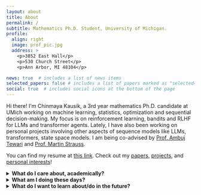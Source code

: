 ```yaml
---
layout: about
title: About
permalink: /
subtitle: Mathematics Ph.D. Student, University of Michigan.
profile:
  align: right
  image: prof_pic.jpg
  address: >
    <p>3852 East Hall</p>
    <p>530 Church Street</p>
    <p>Ann Arbor, MI 48104</p>

news: true  # includes a list of news items
selected_papers: false # includes a list of papers marked as "selected={true}"
social: true  # includes social icons at the bottom of the page
---
```

Hi there! I'm Chinmaya Kausik, a 3rd year mathematics Ph.D. candidate at UMich working on machine learning, statistics, optimization and sequential decision-making. My focus is on reinforcement learning, bandits and RLHF for LLMs and transformer agents. Lately, I have also been working on personal projects involving other aspects of sequence models like LLMs, transformers, state space models. I am being co-advised by [Prof. Ambuj Tewari](https://ambujtewari.github.io/) and [Prof. Martin Strauss](https://lsa.umich.edu/math/people/faculty/martinjs.html).

You can find my resume at [this link](https://drive.google.com/file/d/1iSRJ5QqrAIKDPMs_gJM9O_S5stRTzZPo/view?usp=sharing). Check out my [papers](https://chinmaya-kausik.github.io/papers), [projects](https://chinmaya-kausik.github.io/projects), and [personal interests](https://chinmaya-kausik.github.io/personal)!

<details markdown="1">
  <summary markdown="span"> <b> What do I care about, academically? </b> </summary>
  
  * **Tackling tangible, real-world questions with a principled mathematical approach.** These days, my work focuses on sequential decision making under various settings - offline-to-online transfer, partial observability/latent information and non-standard feedback and reward models. I also have side projects in deep learning. On the other hand, a lot of my undergraduate background was in geometry, topology and dynamics, with work in computer-assisted topology and geometry. 
  * **Increasing accessibility to and in higher mathematics and creating communities** where ideas cross pollinate and people pull each other up. I have started the Stats, Physics, Astronomy, Math (SPAM) graduate student social initiative at the University of Michigan. I also co-founded and co-organize [Monsoon Math Camp](https://www.monsoonmath.org). I have also been involved in building and expanding other mathematical communities, like platforms for the PolyMath REU, DRP programs and the undergraduate math organization at IISc, etc.
</details>
  
<details markdown="1">
  <summary markdown="span"> <b> What am I doing these days? </b></summary>
  
  * Writing a paper based on my internship at Microsoft in the advertiser optimization team under Ajith Moparthi! I designed and implemented a fast algorithm for updating models used for advertiser bidding.
  * Collaborating with Yonathan Efroni (Meta), Aadirupa Saha (Apple), Nadav Merlis (ENSEA) on algorithms for bandit and reinforcement learning algorithms with feedback at varying costs and accuracies, also called multi-fidelity feedback.
  * Thinking about principled approaches to data collection and learning for RLHF under real-world considerations.
  * Formulating problems in learning under latent information and nonstationarity in bandits.
  * Organizing an interdepartmental social initiative, SPAM (Statistics, Physics, Astronomy, Mathematics).
  * Fleshing out ideas for more academic communities like Monsoon Math.

  </details>

<details markdown="1">
  <summary markdown="span"> <b> What do I want to learn about/do in the future? </b></summary>
   
  _primary goals_
  * Complete an empirical study of RLHF methods on LLMs of varying size and understand the implementation nuances of major RLHF methods.
  * Work on a large scale applied recommender systems project using the latent bandit algorithms that I designed (LOCAL-UCB and ProBALL-UCB).
  * Applying ideas from RLHF and bandits to mental health studies that my advisor is involved in.

  _side-quests_
  * Design a codenames bot using one LLM and train it againts players designed using a different LLM.
  * Explore the nuances of implementing various RL algorithms in simulated motion settings.
  * Design meaningful experiments to compare LLM agents trained using language feedback with RL agents trained using numerical feedback, using benchmark frameworks like LLF-bench.

 </details>
